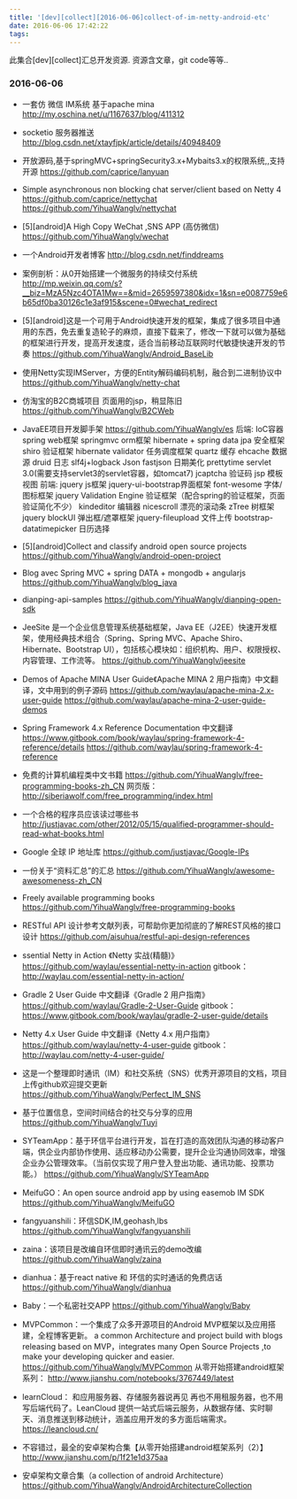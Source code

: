 ```yaml
---
title: '[dev][collect][2016-06-06]collect-of-im-netty-android-etc'
date: 2016-06-06 17:42:22
tags:
---
```


此集合[dev][collect]汇总开发资源.
资源含文章，git code等等..

### 2016-06-06
- 一套仿 微信 IM系统 基于apache mina
http://my.oschina.net/u/1167637/blog/411312

- socketio 服务器推送
http://blog.csdn.net/xtayfjpk/article/details/40948409

- 开放源码,基于springMVC+springSecurity3.x+Mybaits3.x的权限系统,,支持开源
https://github.com/caprice/lanyuan

- Simple asynchronous non blocking chat server/client based on Netty 4
https://github.com/caprice/nettychat
https://github.com/YihuaWanglv/nettychat

- [5][android]A High Copy WeChat ,SNS APP (高仿微信)
https://github.com/YihuaWanglv/wechat

- 一个Android开发者博客
http://blog.csdn.net/finddreams

- 案例剖析：从0开始搭建一个微服务的持续交付系统
http://mp.weixin.qq.com/s?__biz=MzA5Nzc4OTA1Mw==&mid=2659597380&idx=1&sn=e0087759e6b65df0ba30126c1e3af915&scene=0#wechat_redirect

- [5][android]这是一个可用于Android快速开发的框架，集成了很多项目中通用的东西，免去重复造轮子的麻烦，直接下载来了，修改一下就可以做为基础的框架进行开发，提高开发速度，适合当前移动互联网时代敏捷快速开发的节奏
https://github.com/YihuaWanglv/Android_BaseLib

- 使用Netty实现IMServer，方便的Entity解码编码机制，融合到二进制协议中
https://github.com/YihuaWanglv/netty-chat

- 仿淘宝的B2C商城项目
页面用的jsp，稍显陈旧
https://github.com/YihuaWanglv/B2CWeb

- JavaEE项目开发脚手架
https://github.com/YihuaWanglv/es
后端:
IoC容器 spring
web框架 springmvc
orm框架 hibernate + spring data jpa
安全框架 shiro
验证框架 hibernate validator
任务调度框架 quartz
缓存 ehcache
数据源 druid
日志 slf4j+logback
Json fastjson
日期美化 prettytime
servlet 3.0(需要支持servlet3的servlet容器，如tomcat7)
jcaptcha 验证码
jsp 模板视图
前端:
jquery js框架
jquery-ui-bootstrap界面框架
font-wesome 字体/图标框架
jquery Validation Engine 验证框架（配合spring的验证框架，页面验证简化不少）
kindeditor 编辑器
nicescroll 漂亮的滚动条
zTree 树框架
jquery blockUI 弹出框/遮罩框架
jquery-fileupload 文件上传
bootstrap-datatimepicker 日历选择

- [5][android]Collect and classify android open source projects
https://github.com/YihuaWanglv/android-open-project

- Blog avec Spring MVC + spring DATA + mongodb + angularjs
https://github.com/YihuaWanglv/blog_java

- dianping-api-samples
https://github.com/YihuaWanglv/dianping-open-sdk

- JeeSite 是一个企业信息管理系统基础框架，Java EE（J2EE）快速开发框架，使用经典技术组合（Spring、Spring MVC、Apache Shiro、Hibernate、Bootstrap UI），包括核心模块如：组织机构、用户、权限授权、内容管理、工作流等。
https://github.com/YihuaWanglv/jeesite

- Demos of Apache MINA User Guide《Apache MINA 2 用户指南》中文翻译，文中用到的例子源码 https://github.com/waylau/apache-mina-2.x-user-guide
https://github.com/waylau/apache-mina-2-user-guide-demos

- Spring Framework 4.x Reference Documentation 中文翻译
https://www.gitbook.com/book/waylau/spring-framework-4-reference/details
https://github.com/waylau/spring-framework-4-reference

- 免费的计算机编程类中文书籍
https://github.com/YihuaWanglv/free-programming-books-zh_CN
网页版：
http://siberiawolf.com/free_programming/index.html

- 一个合格的程序员应该读过哪些书
http://justjavac.com/other/2012/05/15/qualified-programmer-should-read-what-books.html

- Google 全球 IP 地址库
https://github.com/justjavac/Google-IPs

- 一份关于“资料汇总”的汇总
https://github.com/YihuaWanglv/awesome-awesomeness-zh_CN

- Freely available programming books
https://github.com/YihuaWanglv/free-programming-books

- RESTful API 设计参考文献列表，可帮助你更加彻底的了解REST风格的接口设计
https://github.com/aisuhua/restful-api-design-references

- ssential Netty in Action 《Netty 实战(精髓)》
https://github.com/waylau/essential-netty-in-action
gitbook：
http://waylau.com/essential-netty-in-action/

- Gradle 2 User Guide 中文翻译《Gradle 2 用户指南》
https://github.com/waylau/Gradle-2-User-Guide
gitbook：
https://www.gitbook.com/book/waylau/gradle-2-user-guide/details

- Netty 4.x User Guide 中文翻译《Netty 4.x 用户指南》
https://github.com/waylau/netty-4-user-guide
gitbook：
http://waylau.com/netty-4-user-guide/

- 这是一个整理即时通讯（IM）和社交系统（SNS）优秀开源项目的文档，项目上传github欢迎提交更新
https://github.com/YihuaWanglv/Perfect_IM_SNS

- 基于位置信息，空间时间结合的社交与分享的应用
https://github.com/YihuaWanglv/Tuyi

- SYTeamApp：基于环信平台进行开发，旨在打造的高效团队沟通的移动客户端，供企业内部协作使用、适应移动办公需要，提升企业沟通协同效率，增强企业办公管理效率。（当前仅实现了用户登入登出功能、通讯功能、投票功能。）
https://github.com/YihuaWanglv/SYTeamApp

- MeifuGO：An open source android app by using easemob IM SDK 
https://github.com/YihuaWanglv/MeifuGO

- fangyuanshili：环信SDK,IM,geohash,lbs 
https://github.com/YihuaWanglv/fangyuanshili

- zaina：该项目是改编自环信即时通讯云的demo改编
https://github.com/YihuaWanglv/zaina

- dianhua：基于react native 和 环信的实时通话的免费店话
https://github.com/YihuaWanglv/dianhua

- Baby：一个私密社交APP
https://github.com/YihuaWanglv/Baby

- MVPCommon：一个集成了众多开源项目的Android MVP框架以及应用搭建，全程博客更新。
a common Architecture and project build with blogs releasing based on MVP，integrates many Open Source Projects ,to make your developing quicker and easier.
https://github.com/YihuaWanglv/MVPCommon
从零开始搭建android框架系列：
http://www.jianshu.com/notebooks/3767449/latest

- learnCloud：
和应用服务器、存储服务器说再见
再也不用租服务器，也不用写后端代码了。LeanCloud 提供一站式后端云服务，从数据存储、实时聊天、消息推送到移动统计，涵盖应用开发的多方面后端需求。
https://leancloud.cn/

- 不容错过，最全的安卓架构合集【从零开始搭建android框架系列（2）】
http://www.jianshu.com/p/1f21e1d375aa

- 安卓架构文章合集（a collection of android Architecture）
https://github.com/YihuaWanglv/AndroidArchitectureCollection